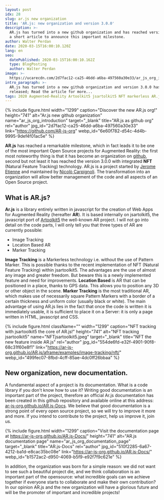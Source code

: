 ```yaml
---
layout: post
idx: 28
slug: ar.js new organization
title: 'AR.js: new organization and version 3.0.0'
description: >-
  AR.js has turned into a new github organization and has reached version 3.0.0;
  a short article to announce this important milestone.
author: Walter Perdan
date: 2020-03-15T16:00:10.120Z
lang: en
seo:
  datePublished: 2020-03-15T16:00:10.162Z
  type: BlogPosting
  author: Walter Perdan
image: >-
  https://ucarecdn.com/2d7fac12-ca25-46dd-a6ba-497560a30e33/ar_js_org_introduction.jpg
intro_paragraph: >-
  AR.js has turned into a new github organization and version 3.0.0 has been
  released; Read the article for more...
tags: 2020 Augmented-Reality Artoolkit5 jsartolkit5 NFT markerless AR.js-org
---
```

{% include figure.html width="1299" caption="Discover the new AR.js org!" height="741" alt="Ar.js new github organization" name="ar_js_org_introduction" target="_blank" title="AR.js as github org" rel="author" jpg_id="2d7fac12-ca25-46dd-a6ba-497560a30e33" link="https://github.com/AR-js-org" webp_id="6e60f782-d54c-4d4b-9995-9def4f01ac5e" %}

**AR.js** has reached a remarkable milestone, which in fact leads it to be one of the most important Open Source projects for Augmented Reality: the first most noteworthy thing is that it has become an organization on [github](https://ar-js-org.github.io/), second but not least it has reached the version 3.0.0 with integrated **NFT** (Natural Feature Tracking) technology. AR.js is a project started by [Jerome Etienne](https://github.com/jeromeetienne) and maintained by [Nicolò Carpignoli](https://github.com/nicolocarpignoli). The transformation into an organization will allow better management of the code and all aspects of an Open Source project.

## What is AR.js?

**Ar.js** is a library entirely written in javascript for the creation of Web Apps for Augmented Reality (hereafter **AR**). It is based internally on jsartolkit5, the javascript port of [Artoolkit5](https://github.com/artoolkitx/artoolkit5) the well-known AR project. I will not go into detail on the code parts, I will only tell you that three types of AR are currently possible:

* Image Tracking
* Location Based AR
* Marker Tracking

**Image Tracking**  is a Markerless technology i.e. without the use of Pattern Marker. This is possible thanks to the recent implementation of NFT (Natural Feature Tracking) within jsartoolkit5. The advantages are the use of almost any image and greater freedom. But beware this is a newly implemented feature and need for improvements. **Location Based** is AR that can be positioned in a place, thanks to GPS data. This allows you to position any 3D or other object in the scene. **Marker Tracking** is the most traditional AR, which makes use of necessarily square Pattern Markers with a border of a certain thickness and uniform color (usually black or white). The main advantage of using AR.js lies in the fact that once the code is written it is immediately usable, it is sufficient to place it on a Server: it is only a page written in HTML, javascript and CSS.

{% include figure.html className="" width="1299" caption="NFT tracking with jsartoolkit5 the core of AR.js!" height="741" alt="NFT tracking jsartoolkit5" name="NFTjsartoolkit5.jpeg" target="_blank" title="NFT the new feature inside AR.js" rel="author" jpg_id="554de6fd-e32f-4901-90f8-68c31f60e8f1" link="https://ar-js-org.github.io/AR.js/aframe/examples/image-tracking/nft/" webp_id="499fec07-8fbd-4cff-85ae-4dc0ff26bbaa" %}

## New organization, new documentation.

A fundamental aspect of a project is its documentation. What is a code library if you don't know how to use it? Writing good documentation is an important part of the project, therefore an official Ar.js documentation has been created in this github repository and available online at this address: [ar-js-org.github.io/AR.js-Docs](https://ar-js-org.github.io/AR.js-Docs/). We believe that good documentation is a strong point of every open source project, so we will try to improve it more and more. If you intend to contribute to the project, help us improve it, join us.

{% include figure.html width="1299" caption="Visit the documentation page at https://ar-js-org.github.io/AR.js-Docs/" height="741" alt="AR.js documentation page" name="ar_js_org_documentation_page" target="_blank" title="AR.js-Docs" rel="author" jpg_id="510f2285-6a67-4212-ba1d-e8cac35bc08e" link="https://ar-js-org.github.io/AR.js-Docs/" webp_id="b1572ac2-d950-4069-b5f9-e92f7f9c621e" %}

In addition, the organization was born for a simple reason: we did not want to see such a beautiful project die, and we think collaboration is an important part of the opensource: what incredible goals can we achieve together if everyone starts to collaborate and make their own contribution? In our opinion AR.js and the new organization will have a glorious future and will be the promoter of important and incredible projects!